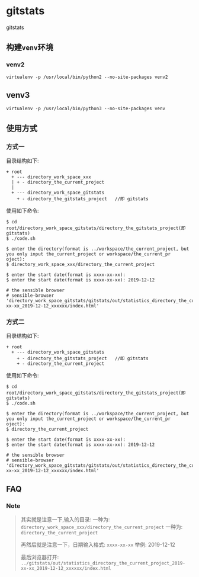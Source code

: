 
# gitstats

gitstats



## 构建`venv`环境

### venv2

```
virtualenv -p /usr/local/bin/python2 --no-site-packages venv2
```

## venv3

```
virtualenv -p /usr/local/bin/python3 --no-site-packages venv
```

## 使用方式

### 方式一

目录结构如下:

```
+ root
  + --- directory_work_space_xxx
  | + - directory_the_current_project
  |
  + --- directory_work_space_gitstats
    + - directory_the_gitstats_project   //即 gitstats
```

使用如下命令:
```
$ cd root/directory_work_space_gitstats/directory_the_gitstats_project(即gitstats)
$ ./code.sh

$ enter the directory(format is ../workspace/the_current_project, but you only input the_current_project or workspace/the_current_pr
oject): 
$ directory_work_space_xxx/directory_the_current_project

$ enter the start date(format is xxxx-xx-xx): 
$ enter the start date(format is xxxx-xx-xx): 2019-12-12

# the sensible browser
# sensible-browser 'directory_work_space_gitstats/gitstats/out/statistics_directory_the_current_project_2019-xx-xx_2019-12-12_xxxxxx/index.html'
```

### 方式二

目录结构如下:

```
+ root
  + --- directory_work_space_gitstats
    + - directory_the_gitstats_project   //即 gitstats
    + - directory_the_current_project
```

使用如下命令:
```
$ cd root/directory_work_space_gitstats/directory_the_gitstats_project(即gitstats)
$ ./code.sh

$ enter the directory(format is ../workspace/the_current_project, but you only input the_current_project or workspace/the_current_pr
oject): 
$ directory_the_current_project

$ enter the start date(format is xxxx-xx-xx): 
$ enter the start date(format is xxxx-xx-xx): 2019-12-12

# the sensible browser
# sensible-browser 'directory_work_space_gitstats/gitstats/out/statistics_directory_the_current_project_2019-xx-xx_2019-12-12_xxxxxx/index.html'
```
## FAQ

### Note

> 其实就是注意一下,输入的目录:
> 一种为: `directory_work_space_xxx/directory_the_current_project`
> 一种为: `directory_the_current_project`
>
> 再然后就是注意一下，日期输入格式: `xxxx-xx-xx`
> 举例: 2019-12-12
>
> 最后浏览器打开:
> `../gitstats/out/statistics_directory_the_current_project_2019-xx-xx_2019-12-12_xxxxxx/index.html`